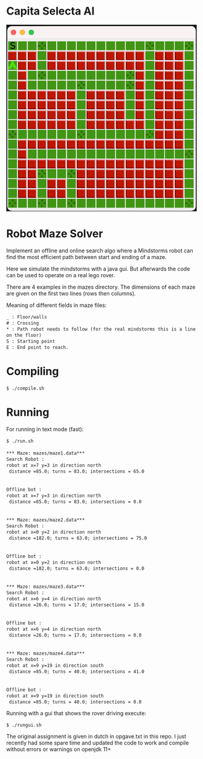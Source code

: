 # Capita Selecta AI
![Demo maze](images/demo_maze.png?raw=true "Demo maze in gui mode")

# Robot Maze Solver
Implement an offline and online search algo where a Mindstorms robot can find the most efficient
path between start and ending of a maze.

Here we simulate the mindstorms with a java gui. But afterwards the code can be used to
operate on a real lego rover.

There are 4 examples in the mazes directory. The dimensions of each maze are given
on the first two lines (rows then columns). 

Meaning of different fields in maze files:
```
_ : Floor/walls
# : Crossing
* : Path robot needs to follow (for the real mindstorms this is a line on the floor)
S : Starting point
E : End point to reach.
```


# Compiling

```
$ ./compile.sh
```


# Running

For running in text mode (fast):

```
$ ./run.sh 

*** Maze: mazes/maze1.data***
Search Robot :
robot at x=7 y=3 in direction north
 distance =85.0; turns = 83.0; intersections = 65.0


Offline bot : 
robot at x=7 y=3 in direction north
 distance =85.0; turns = 83.0; intersections = 0.0


*** Maze: mazes/maze2.data***
Search Robot :
robot at x=0 y=2 in direction north
 distance =182.0; turns = 63.0; intersections = 75.0


Offline bot : 
robot at x=0 y=2 in direction north
 distance =182.0; turns = 63.0; intersections = 0.0


*** Maze: mazes/maze3.data***
Search Robot :
robot at x=6 y=4 in direction north
 distance =26.0; turns = 17.0; intersections = 15.0


Offline bot : 
robot at x=6 y=4 in direction north
 distance =26.0; turns = 17.0; intersections = 0.0


*** Maze: mazes/maze4.data***
Search Robot :
robot at x=9 y=19 in direction south
 distance =85.0; turns = 40.0; intersections = 41.0


Offline bot : 
robot at x=9 y=19 in direction south
 distance =85.0; turns = 40.0; intersections = 0.0

```

Running with a gui that shows the rover driving execute:

```
$ ./rungui.sh
```

The original assignment is given in dutch in opgave.txt in this repo.
I just recently had some spare time and updated the code to work and 
compile without errors or warnings on openjdk 11+


